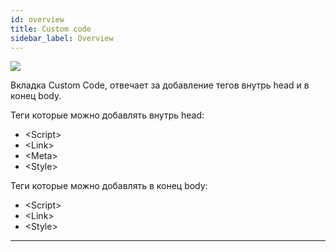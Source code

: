 ```yaml
---
id: overview
title: Custom code
sidebar_label: Overview
---
```


![](https://test-upl.quarkly.io/60a657b1e3623a001f692958/images/docs-new-project-settings-code.png?v=2021-05-21T14:20:34.230Z)

Вкладка Custom Code, отвечает за добавление тегов внутрь head и в конец body.

Теги которые можно добавлять внутрь head:

-   &lt;Script&gt;
-   &lt;Link&gt;
-   &lt;Meta&gt;
-   &lt;Style&gt;

Теги которые можно добавлять в конец body:

-   &lt;Script&gt;
-   &lt;Link&gt;
-   &lt;Style&gt;

---
